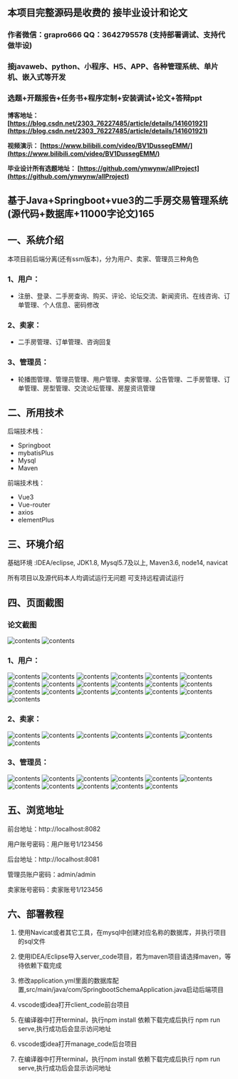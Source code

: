 ## 本项目完整源码是收费的  接毕业设计和论文

### 作者微信：grapro666 QQ：3642795578 (支持部署调试、支持代做毕设)

### 接javaweb、python、小程序、H5、APP、各种管理系统、单片机、嵌入式等开发

### 选题+开题报告+任务书+程序定制+安装调试+论文+答辩ppt

**博客地址：
[https://blog.csdn.net/2303_76227485/article/details/141601921](https://blog.csdn.net/2303_76227485/article/details/141601921)**

**视频演示：
[https://www.bilibili.com/video/BV1DussegEMM/](https://www.bilibili.com/video/BV1DussegEMM/)**

**毕业设计所有选题地址：
[https://github.com/ynwynw/allProject](https://github.com/ynwynw/allProject)**

## 基于Java+Springboot+vue3的二手房交易管理系统(源代码+数据库+11000字论文)165

## 一、系统介绍
本项目前后端分离(还有ssm版本)，分为用户、卖家、管理员三种角色
### 1、用户：
- 注册、登录、二手房查询、购买、评论、论坛交流、新闻资讯、在线咨询、订单管理、个人信息、密码修改

### 2、卖家：
- 二手房管理、订单管理、咨询回复

### 3、管理员：
- 轮播图管理、管理员管理、用户管理、卖家管理、公告管理、二手房管理、订单管理、房型管理、交流论坛管理、房屋资讯管理

## 二、所用技术
后端技术栈：
- Springboot
- mybatisPlus
- Mysql
- Maven

前端技术栈：
- Vue3
- Vue-router
- axios
- elementPlus

## 三、环境介绍
基础环境 :IDEA/eclipse, JDK1.8, Mysql5.7及以上, Maven3.6, node14, navicat

所有项目以及源代码本人均调试运行无问题 可支持远程调试运行

## 四、页面截图
### 论文截图
![contents](./picture/picture0.png)
![contents](./picture/picture00.png)
### 1、用户：
![contents](./picture/picture1.png)
![contents](./picture/picture2.png)
![contents](./picture/picture3.png)
![contents](./picture/picture4.png)
![contents](./picture/picture5.png)
![contents](./picture/picture6.png)
![contents](./picture/picture7.png)
![contents](./picture/picture8.png)
![contents](./picture/picture9.png)
![contents](./picture/picture10.png)
![contents](./picture/picture11.png)
![contents](./picture/picture12.png)
![contents](./picture/picture13.png)
![contents](./picture/picture14.png)
![contents](./picture/picture15.png)
![contents](./picture/picture16.png)
![contents](./picture/picture17.png)
![contents](./picture/picture18.png)
![contents](./picture/picture19.png)
### 2、卖家：
![contents](./picture/picture20.png)
![contents](./picture/picture21.png)
![contents](./picture/picture22.png)
![contents](./picture/picture23.png)
![contents](./picture/picture24.png)
![contents](./picture/picture25.png)
![contents](./picture/picture26.png)
### 3、管理员：
![contents](./picture/picture27.png)
![contents](./picture/picture28.png)
![contents](./picture/picture29.png)
![contents](./picture/picture30.png)
![contents](./picture/picture31.png)
![contents](./picture/picture32.png)
![contents](./picture/picture33.png)
![contents](./picture/picture34.png)
![contents](./picture/picture35.png)
![contents](./picture/picture36.png)
![contents](./picture/picture37.png)



## 五、浏览地址

前台地址：http://localhost:8082

用户账号密码：用户账号1/123456

后台地址：http://localhost:8081

管理员账户密码：admin/admin

卖家账号密码：卖家账号1/123456


## 六、部署教程
1. 使用Navicat或者其它工具，在mysql中创建对应名称的数据库，并执行项目的sql文件

2. 使用IDEA/Eclipse导入server_code项目，若为maven项目请选择maven，等待依赖下载完成

3. 修改application.yml里面的数据库配置,src/main/java/com/SpringbootSchemaApplication.java启动后端项目

4. vscode或idea打开client_code前台项目

5. 在编译器中打开terminal，执行npm install 依赖下载完成后执行 npm run serve,执行成功后会显示访问地址

6. vscode或idea打开manage_code后台项目

7. 在编译器中打开terminal，执行npm install 依赖下载完成后执行 npm run serve,执行成功后会显示访问地址

